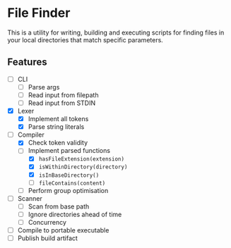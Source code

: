 # File Finder

This is a utility for writing, building and executing scripts for finding files in your local directories that match specific parameters.

## Features

- [ ] CLI
  - [ ] Parse args
  - [ ] Read input from filepath
  - [ ] Read input from STDIN
- [X] Lexer
  - [X] Implement all tokens
  - [X] Parse string literals
- [ ] Compiler
  - [X] Check token validity
  - [ ] Implement parsed functions
    - [X] `hasFileExtension(extension)`
    - [X] `isWithinDirectory(directory)`
    - [X] `isInBaseDirectory()`
    - [ ] `fileContains(content)`
  - [ ] Perform group optimisation
- [ ] Scanner
  - [ ] Scan from base path
  - [ ] Ignore directories ahead of time
  - [ ] Concurrency
- [ ] Compile to portable executable
- [ ] Publish build artifact
